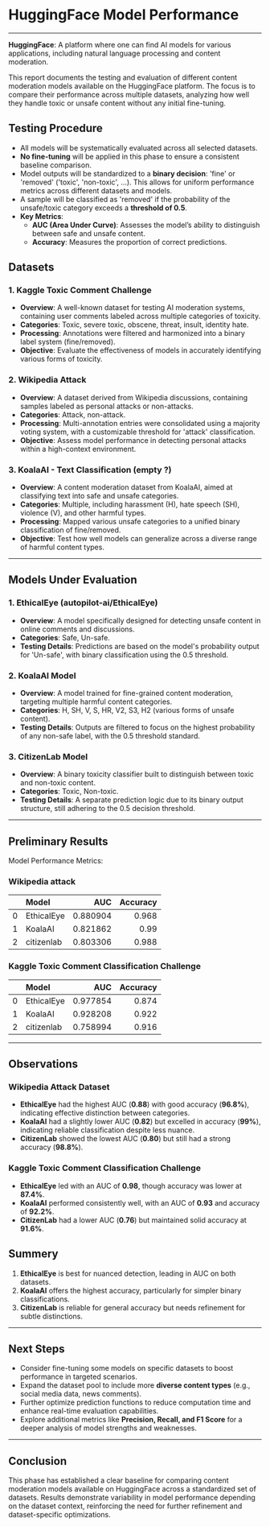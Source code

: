 # HuggingFace Model Performance

---

**HuggingFace**: A platform where one can find AI models for various applications, including natural language processing and content moderation.

This report documents the testing and evaluation of different content moderation models available on the HuggingFace platform. The focus is to compare their performance across multiple datasets, analyzing how well they handle toxic or unsafe content without any initial fine-tuning.

## Testing Procedure

- All models will be systematically evaluated across all selected datasets.
- **No fine-tuning** will be applied in this phase to ensure a consistent baseline comparison.
- Model outputs will be standardized to a **binary decision**: 'fine' or 'removed' ('toxic', 'non-toxic', ...). This allows for uniform performance metrics across different datasets and models.
- A sample will be classified as 'removed' if the probability of the unsafe/toxic category exceeds a **threshold of 0.5**.
- **Key Metrics**:
    - **AUC (Area Under Curve)**: Assesses the model’s ability to distinguish between safe and unsafe content.
    - **Accuracy**: Measures the proportion of correct predictions.

## Datasets

### 1. Kaggle Toxic Comment Challenge

- **Overview**: A well-known dataset for testing AI moderation systems, containing user comments labeled across multiple categories of toxicity.
- **Categories**: Toxic, severe toxic, obscene, threat, insult, identity hate.
- **Processing**: Annotations were filtered and harmonized into a binary label system (fine/removed).
- **Objective**: Evaluate the effectiveness of models in accurately identifying various forms of toxicity.

### 2. Wikipedia Attack

- **Overview**: A dataset derived from Wikipedia discussions, containing samples labeled as personal attacks or non-attacks.
- **Categories**: Attack, non-attack.
- **Processing**: Multi-annotation entries were consolidated using a majority voting system, with a customizable threshold for 'attack' classification.
- **Objective**: Assess model performance in detecting personal attacks within a high-context environment.

### 3. KoalaAI - Text Classification (empty ?)

- **Overview**: A content moderation dataset from KoalaAI, aimed at classifying text into safe and unsafe categories.
- **Categories**: Multiple, including harassment (H), hate speech (SH), violence (V), and other harmful types.
- **Processing**: Mapped various unsafe categories to a unified binary classification of fine/removed.
- **Objective**: Test how well models can generalize across a diverse range of harmful content types.

---

## Models Under Evaluation

### 1. **EthicalEye** (autopilot-ai/EthicalEye)

- **Overview**: A model specifically designed for detecting unsafe content in online comments and discussions.
- **Categories**: Safe, Un-safe.
- **Testing Details**: Predictions are based on the model's probability output for 'Un-safe', with binary classification using the 0.5 threshold.

### 2. **KoalaAI Model**

- **Overview**: A model trained for fine-grained content moderation, targeting multiple harmful content categories.
- **Categories**: H, SH, V, S, HR, V2, S3, H2 (various forms of unsafe content).
- **Testing Details**: Outputs are filtered to focus on the highest probability of any non-safe label, with the 0.5 threshold standard.

### 3. **CitizenLab Model**

- **Overview**: A binary toxicity classifier built to distinguish between toxic and non-toxic content.
- **Categories**: Toxic, Non-toxic.
- **Testing Details**: A separate prediction logic due to its binary output structure, still adhering to the 0.5 decision threshold.

---

## Preliminary Results

Model Performance Metrics:
### Wikipedia attack

|     | Model      |      AUC | Accuracy |
| --: | :--------- | -------: | -------: |
|   0 | EthicalEye | 0.880904 |    0.968 |
|   1 | KoalaAI    | 0.821862 |     0.99 |
|   2 | citizenlab | 0.803306 |    0.988 |

### Kaggle Toxic Comment Classification Challenge

|     | Model      |      AUC | Accuracy |
| --: | :--------- | -------: | -------: |
|   0 | EthicalEye | 0.977854 |    0.874 |
|   1 | KoalaAI    | 0.928208 |    0.922 |
|   2 | citizenlab | 0.758994 |    0.916 |

---

## Observations

### Wikipedia Attack Dataset

- **EthicalEye** had the highest AUC (**0.88**) with good accuracy (**96.8%**), indicating effective distinction between categories.
- **KoalaAI** had a slightly lower AUC (**0.82**) but excelled in accuracy (**99%**), indicating reliable classification despite less nuance.
- **CitizenLab** showed the lowest AUC (**0.80**) but still had a strong accuracy (**98.8%**).

### Kaggle Toxic Comment Classification Challenge

- **EthicalEye** led with an AUC of **0.98**, though accuracy was lower at **87.4%**.
- **KoalaAI** performed consistently well, with an AUC of **0.93** and accuracy of **92.2%**.
- **CitizenLab** had a lower AUC (**0.76**) but maintained solid accuracy at **91.6%**.

## Summery

1. **EthicalEye** is best for nuanced detection, leading in AUC on both datasets.
2. **KoalaAI** offers the highest accuracy, particularly for simpler binary classifications.
3. **CitizenLab** is reliable for general accuracy but needs refinement for subtle distinctions.

---
## Next Steps

- Consider fine-tuning some models on specific datasets to boost performance in targeted scenarios.
- Expand the dataset pool to include more **diverse content types** (e.g., social media data, news comments).
- Further optimize prediction functions to reduce computation time and enhance real-time evaluation capabilities.
- Explore additional metrics like **Precision, Recall, and F1 Score** for a deeper analysis of model strengths and weaknesses.

---

## Conclusion

This phase has established a clear baseline for comparing content moderation models available on HuggingFace across a standardized set of datasets. Results demonstrate variability in model performance depending on the dataset context, reinforcing the need for further refinement and dataset-specific optimizations.

